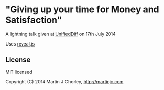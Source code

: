 # "Giving up your time for Money and Satisfaction"

A lightning talk given at [UnifiedDiff](http://unifieddiff.co.uk/) on 17th July 2014

Uses [reveal.js](https://github.com/hakimel/reveal.js) 

## License

MIT licensed

Copyright (C) 2014 Martin J Chorley, http://martinjc.com
